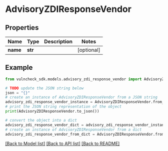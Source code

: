 # AdvisoryZDIResponseVendor


## Properties

Name | Type | Description | Notes
------------ | ------------- | ------------- | -------------
**name** | **str** |  | [optional] 

## Example

```python
from vulncheck_sdk.models.advisory_zdi_response_vendor import AdvisoryZDIResponseVendor

# TODO update the JSON string below
json = "{}"
# create an instance of AdvisoryZDIResponseVendor from a JSON string
advisory_zdi_response_vendor_instance = AdvisoryZDIResponseVendor.from_json(json)
# print the JSON string representation of the object
print(AdvisoryZDIResponseVendor.to_json())

# convert the object into a dict
advisory_zdi_response_vendor_dict = advisory_zdi_response_vendor_instance.to_dict()
# create an instance of AdvisoryZDIResponseVendor from a dict
advisory_zdi_response_vendor_from_dict = AdvisoryZDIResponseVendor.from_dict(advisory_zdi_response_vendor_dict)
```
[[Back to Model list]](../README.md#documentation-for-models) [[Back to API list]](../README.md#documentation-for-api-endpoints) [[Back to README]](../README.md)


